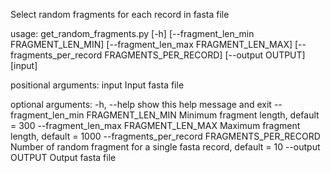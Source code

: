 Select random fragments for each record in fasta file


usage: get_random_fragments.py [-h] [--fragment_len_min FRAGMENT_LEN_MIN] [--fragment_len_max FRAGMENT_LEN_MAX] [--fragments_per_record FRAGMENTS_PER_RECORD] [--output OUTPUT] [input]


positional arguments:
  input Input fasta file
  
optional arguments:
  -h, --help  show this help message and exit
  --fragment_len_min FRAGMENT_LEN_MIN Minimum fragment length, default = 300
  --fragment_len_max FRAGMENT_LEN_MAX Maximum fragment length, default = 1000
  --fragments_per_record FRAGMENTS_PER_RECORD Number of random fragment for a single fasta record, default = 10
  --output OUTPUT Output fasta file
